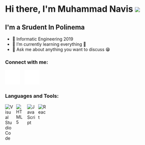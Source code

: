 # Hi there, I'm Muhammad Navis <img src="https://raw.githubusercontent.com/MartinHeinz/MartinHeinz/master/wave.gif" width="30px">


## I'm a Srudent In Polinema
 - 🥅 Informatic Engineering 2019
 - 🌱 I’m currently learning everything 🤣
 - 💬 Ask me about anything you want to discuss :grin:

 ### Connect with me:
 [![website](./img/instagram-dark.svg)](https://www.instagram.com/navisabdillah_/) 
  &nbsp;&nbsp;
[![website](./img/twitter-dark.svg)](https://twitter.com/alwayssaloneeee)

 
 ### Languages and Tools:
 <img align="left" alt="Visual Studio Code" width="26px" src="https://cdn.jsdelivr.net/gh/devicons/devicon/icons/vscode/vscode-original.svg" style="padding-right:10px;" />
 <img align="left" alt="HTML5" width="26px" src="https://cdn.jsdelivr.net/gh/devicons/devicon/icons/html5/html5-original.svg" style="padding-right:10px;" />
 <img align="left" alt="JavaScript" width="26px" src="https://cdn.jsdelivr.net/gh/devicons/devicon/icons/javascript/javascript-original.svg" style="padding-right:10px;" />
<img align="left" alt="React" width="26px" src="https://cdn.jsdelivr.net/gh/devicons/devicon/icons/react/react-original.svg" style="padding-right:10px;" />